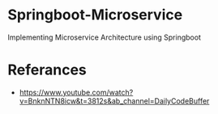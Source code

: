 # Springboot-Microservice
Implementing Microservice Architecture using Springboot



# Referances

- https://www.youtube.com/watch?v=BnknNTN8icw&t=3812s&ab_channel=DailyCodeBuffer